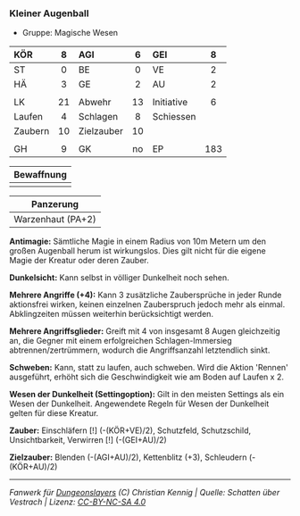 ### Kleiner Augenball

- Gruppe: Magische Wesen

| KÖR     |  8  | AGI        |  6  | GEI        |  8  |
| :------ | :-: | :--------- | :-: | :--------- | :-: |
| ST      |  0  | BE         |  0  | VE         |  2  |
| HÄ      |  3  | GE         |  2  | AU         |  2  |
|         |     |            |     |            |     |
| LK      | 21  | Abwehr     | 13  | Initiative |  6  |
| Laufen  |  4  | Schlagen   |  8  | Schiessen  |     |
| Zaubern | 10  | Zielzauber | 10  |            |     |
|         |     |            |     |            |     |
| GH      |  9  | GK         | no  | EP         | 183 |

| Bewaffnung |
| :--------: |
|            |

|     Panzerung     |
| :---------------: |
| Warzenhaut (PA+2) |

**Antimagie:** Sämtliche Magie in einem Radius von 10m Metern um den großen Augenball herum ist wirkungslos. Dies gilt nicht für die eigene Magie der Kreatur oder deren Zauber.

**Dunkelsicht:** Kann selbst in völliger Dunkelheit noch sehen.

**Mehrere Angriffe (+4):** Kann 3 zusätzliche Zaubersprüche in jeder Runde aktionsfrei wirken, keinen einzelnen Zauberspruch jedoch mehr als einmal. Abklingzeiten müssen weiterhin berücksichtigt werden.

**Mehrere Angriffsglieder:** Greift mit 4 von insgesamt 8 Augen gleichzeitig an, die Gegner mit einem erfolgreichen Schlagen-Immersieg abtrennen/zertrümmern, wodurch die Angriffsanzahl letztendlich sinkt.

**Schweben:** Kann, statt zu laufen, auch schweben. Wird die Aktion 'Rennen' ausgeführt, erhöht sich die Geschwindigkeit wie am Boden auf Laufen x 2.

**Wesen der Dunkelheit (Settingoption):** Gilt in den meisten Settings als ein Wesen der Dunkelheit. Angewendete Regeln für Wesen der Dunkelheit gelten für diese Kreatur.

**Zauber:** Einschläfern [!] (-(KÖR+VE)/2), Schutzfeld, Schutzschild, Unsichtbarkeit, Verwirren [!] (-(GEI+AU)/2)

**Zielzauber:** Blenden (-(AGI+AU)/2), Kettenblitz (+3), Schleudern (-(KÖR+AU)/2)

---

_Fanwerk für [Dungeonslayers](https://www.dungeonslayers.net/) (C) Christian Kennig | Quelle: Schatten über Vestrach | Lizenz: [CC-BY-NC-SA 4.0](https://creativecommons.org/licenses/by-nc-sa/4.0/deed.de)_
